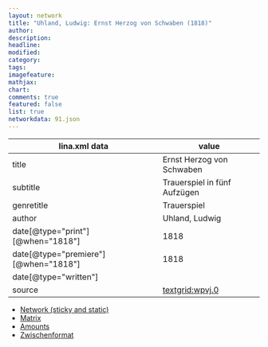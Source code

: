 ```yaml
---
layout: network
title: "Uhland, Ludwig: Ernst Herzog von Schwaben (1818)"
author:
description:
headline:
modified:
category:
tags:
imagefeature: 
mathjax: 
chart: 
comments: true
featured: false
list: true
networkdata: 91.json
---
```

lina.xml data  | value
------------- | -------------
title|Ernst Herzog von Schwaben
subtitle|Trauerspiel in fünf Aufzügen
genretitle|Trauerspiel
author|Uhland, Ludwig
date[@type="print"][@when="1818"]|1818
date[@type="premiere"][@when="1818"]|1818
date[@type="written"]|
source|[textgrid:wpvj.0](https://textgridlab.org/1.0/tgcrud-public/rest/textgrid:wpvj.0/data)



* [Network (sticky and static)](/network91)
* [Matrix](/matrix91)
* [Amounts](/amounts91)
* [Zwischenformat](/lina91 )
